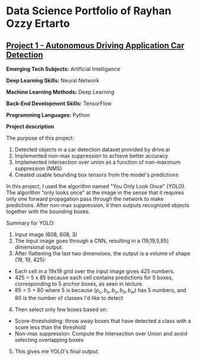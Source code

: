 # Data Science Portfolio of Rayhan Ozzy Ertarto

## [Project 1 - Autonomous Driving Application Car Detection](https://github.com/rayhanozzy/Deep-Learning-Specialization-Coursera/blob/main/Course%204:%20Convolutional%20Neural%20Networks/Autonomous_driving_application_Car_detection.ipynb)

**Emerging Tech Subjects:** Artificial Intelligence

**Deep Learning Skills:** Neural Network

**Machine Learning Methods:** Deep Learning

**Back-End Development Skills:** TensorFlow

**Programming Languages:** Python

**Project description**

The purpose of this project:
1) Detected objects in a car detection dataset provided by drive.ai
2) Implemented non-max suppression to achieve better accuracy
3) Implemented intersection over union as a function of non-maximum suppression (NMS)
4) Created usable bounding box tensors from the model's predictions

In this project, I used the algorithm named "You Only Look Once" (YOLO). The algorithm "only looks once" at the image in the sense that it requires only one forward propagation pass through the network to make predictions. After non-max suppression, it then outputs recognized objects together with the bounding boxes.

Summary for YOLO:
1) Input image (608, 608, 3)
2) The input image goes through a CNN, resulting in a (19,19,5,85) dimensional output.
3) After flattening the last two dimensions, the output is a volume of shape (19, 19, 425):
- Each cell in a 19x19 grid over the input image gives 425 numbers.
- 425 = 5 x 85 because each cell contains predictions for 5 boxes, corresponding to 5 anchor boxes, as seen in lecture.
- 85 = 5 + 80 where 5 is because $(p_c, b_x, b_y, b_h, b_w)$ has 5 numbers, and 80 is the number of classes I'd like to detect

4) Then select only few boxes based on:
- Score-thresholding: throw away boxes that have detected a class with a score less than the threshold
- Non-max suppression: Compute the Intersection over Union and avoid selecting overlapping boxes

5) This gives me YOLO's final output.


